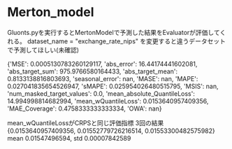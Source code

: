 # Merton_model
Gluonts.pyを実行するとMertonModelで予測した結果をEvaluatorが評価してくれる。
dataset_name = "exchange_rate_nips"
を変更すると違うデータセットで予測してほしい(未確認)


{'MSE': 0.0005130783260129117, 
'abs_error': 16.44174441602081,
'abs_target_sum': 975.9766580164433,
'abs_target_mean': 0.8133138816803693,
'seasonal_error': nan,
'MASE': nan,
'MAPE': 0.027041835654526947,
'sMAPE': 0.025954026480515795,
'MSIS': nan,
'num_masked_target_values': 0.0,
'mean_absolute_QuantileLoss': 14.994998814682994, 
'mean_wQuantileLoss': 0.0153640957409356, 
'MAE_Coverage': 0.4758333333333334, 
'OWA': nan}

mean_wQuantileLossがCRPSと同じ評価指標
3回の結果 {0.0153640957409356, 0.01552779726216514, 0.01553300482575982}
mean 0.01547496594, std 0.00007842589
